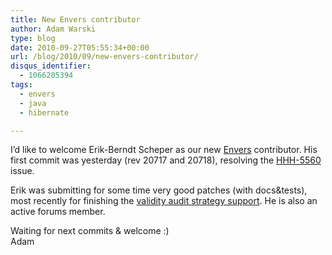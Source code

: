 ```yaml
---
title: New Envers contributor
author: Adam Warski
type: blog
date: 2010-09-27T05:55:34+00:00
url: /blog/2010/09/new-envers-contributor/
disqus_identifier:
  - 1066205394
tags:
  - envers
  - java
  - hibernate

---
```

I&#8217;d like to welcome Erik-Berndt Scheper as our new [Envers][1] contributor. His first commit was yesterday (rev 20717 and 20718), resolving the [HHH-5560][2] issue.

Erik was submitting for some time very good patches (with docs&tests), most recently for finishing the [validity audit strategy support][3]. He is also an active forums member.

Waiting for next commits & welcome :)  
Adam

 [1]: http://jboss.org/envers
 [2]: http://opensource.atlassian.com/projects/hibernate/browse/HHH-5560
 [3]: http://www.warski.org/blog/?p=261
